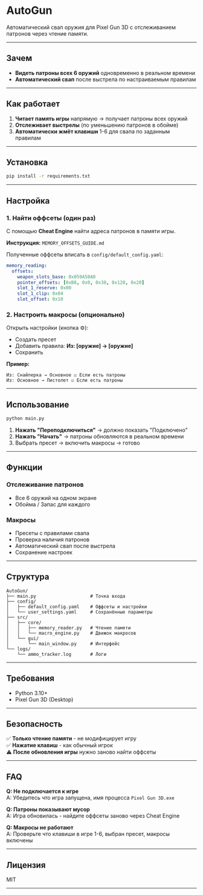 # AutoGun

Автоматический свап оружия для Pixel Gun 3D с отслеживанием патронов через чтение памяти.

---

## Зачем

- **Видеть патроны всех 6 оружий** одновременно в реальном времени
- **Автоматический свап** после выстрела по настраиваемым правилам

---

## Как работает

1. **Читает память игры** напрямую → получает патроны всех оружий
2. **Отслеживает выстрелы** (по уменьшению патронов в обойме)
3. **Автоматически жмёт клавиши** 1-6 для свапа по заданным правилам

---

## Установка

```bash
pip install -r requirements.txt
```

---

## Настройка

### 1. Найти оффсеты (один раз)

С помощью **Cheat Engine** найти адреса патронов в памяти игры.

**Инструкция:** `MEMORY_OFFSETS_GUIDE.md`

Полученные оффсеты вписать в `config/default_config.yaml`:

```yaml
memory_reading:
  offsets:
    weapon_slots_base: 0x059A58A0
    pointer_offsets: [0xB8, 0x0, 0x38, 0x120, 0x20]
    slot_1_reserve: 0x00
    slot_1_clip: 0x04
    slot_offset: 0x10
```

### 2. Настроить макросы (опционально)

Открыть настройки (кнопка ⚙️):
- Создать пресет
- Добавить правила: **Из: [оружие] → [оружие]**
- Сохранить

**Пример:**
```
Из: Снайперка → Основное ☑ Если есть патроны
Из: Основное → Пистолет ☑ Если есть патроны
```

---

## Использование

```bash
python main.py
```

1. **Нажать "Переподключиться"** → должно показать "Подключено"
2. **Нажать "Начать"** → патроны обновляются в реальном времени
3. Выбрать пресет → включить макросы → готово

---

## Функции

### Отслеживание патронов
- Все 6 оружий на одном экране
- Обойма / Запас для каждого


### Макросы
- Пресеты с правилами свапа
- Проверка наличия патронов
- Автоматический свап после выстрела
- Сохранение настроек

---

## Структура

```
AutoGun/
├── main.py                    # Точка входа
├── config/
│   ├── default_config.yaml    # Оффсеты и настройки
│   └── user_settings.yaml     # Сохранённые параметры
├── src/
│   ├── core/
│   │   ├── memory_reader.py   # Чтение памяти
│   │   └── macro_engine.py    # Движок макросов
│   └── gui/
│       └── main_window.py     # Интерфейс
└── logs/
    └── ammo_tracker.log       # Логи
```

---

## Требования

- Python 3.10+
- Pixel Gun 3D (Desktop)

---

## Безопасность

✅ **Только чтение памяти** - не модифицирует игру  
✅ **Нажатие клавиш** - как обычный игрок  
⚠️ **После обновления игры** нужно заново найти оффсеты  

---

## FAQ

**Q: Не подключается к игре**  
A: Убедитесь что игра запущена, имя процесса `Pixel Gun 3D.exe`

**Q: Патроны показывают мусор**  
A: Игра обновилась - найдите оффсеты заново через Cheat Engine

**Q: Макросы не работают**  
A: Проверьте что клавиши в игре 1-6, выбран пресет, макросы включены


---

## Лицензия

MIT

---


